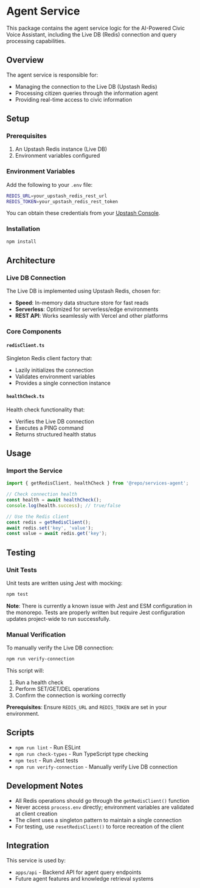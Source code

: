 # Agent Service

This package contains the agent service logic for the AI-Powered Civic Voice Assistant, including the Live DB (Redis) connection and query processing capabilities.

## Overview

The agent service is responsible for:
- Managing the connection to the Live DB (Upstash Redis)
- Processing citizen queries through the information agent
- Providing real-time access to civic information

## Setup

### Prerequisites

1. An Upstash Redis instance (Live DB)
2. Environment variables configured

### Environment Variables

Add the following to your `.env` file:

```bash
REDIS_URL=your_upstash_redis_rest_url
REDIS_TOKEN=your_upstash_redis_rest_token
```

You can obtain these credentials from your [Upstash Console](https://console.upstash.com/).

### Installation

```bash
npm install
```

## Architecture

### Live DB Connection

The Live DB is implemented using Upstash Redis, chosen for:
- **Speed**: In-memory data structure store for fast reads
- **Serverless**: Optimized for serverless/edge environments
- **REST API**: Works seamlessly with Vercel and other platforms

### Core Components

#### `redisClient.ts`
Singleton Redis client factory that:
- Lazily initializes the connection
- Validates environment variables
- Provides a single connection instance

#### `healthCheck.ts`
Health check functionality that:
- Verifies the Live DB connection
- Executes a PING command
- Returns structured health status

## Usage

### Import the Service

```typescript
import { getRedisClient, healthCheck } from '@repo/services-agent';

// Check connection health
const health = await healthCheck();
console.log(health.success); // true/false

// Use the Redis client
const redis = getRedisClient();
await redis.set('key', 'value');
const value = await redis.get('key');
```

## Testing

### Unit Tests

Unit tests are written using Jest with mocking:

```bash
npm test
```

**Note**: There is currently a known issue with Jest and ESM configuration in the monorepo. Tests are properly written but require Jest configuration updates project-wide to run successfully.

### Manual Verification

To manually verify the Live DB connection:

```bash
npm run verify-connection
```

This script will:
1. Run a health check
2. Perform SET/GET/DEL operations
3. Confirm the connection is working correctly

**Prerequisites**: Ensure `REDIS_URL` and `REDIS_TOKEN` are set in your environment.

## Scripts

- `npm run lint` - Run ESLint
- `npm run check-types` - Run TypeScript type checking
- `npm test` - Run Jest tests
- `npm run verify-connection` - Manually verify Live DB connection

## Development Notes

- All Redis operations should go through the `getRedisClient()` function
- Never access `process.env` directly; environment variables are validated at client creation
- The client uses a singleton pattern to maintain a single connection
- For testing, use `resetRedisClient()` to force recreation of the client

## Integration

This service is used by:
- `apps/api` - Backend API for agent query endpoints
- Future agent features and knowledge retrieval systems
